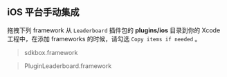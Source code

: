 ## iOS 平台手动集成
拖拽下列 framework 从 `Leaderboard` 插件包的 __plugins/ios__ 目录到你的 Xcode 工程中，在添加 frameworks 的时候，请勾选 `Copy items if needed` 。

> sdkbox.framework

> PluginLeaderboard.framework

